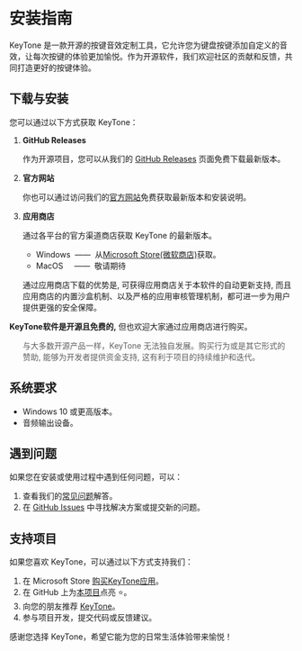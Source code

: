 # 安装指南

KeyTone 是一款开源的按键音效定制工具，它允许您为键盘按键添加自定义的音效，让每次按键的体验更加愉悦。作为开源软件，我们欢迎社区的贡献和反馈，共同打造更好的按键体验。

## 下载与安装

您可以通过以下方式获取 KeyTone：

1. **GitHub Releases**

   作为开源项目，您可以从我们的 [GitHub Releases](https://github.com/LuSrackhall/KeyTone/releases) 页面免费下载最新版本。

2. **官方网站**

   你也可以通过访问我们的[官方网站](https://keytone.xuanhall.com)免费获取最新版本和安装说明。

3. **应用商店**

   通过各平台的官方渠道商店获取 KeyTone 的最新版本。
   * Windows &nbsp;——&nbsp; 从[Microsoft Store(微软商店)](https://apps.microsoft.com/store/detail/9NGKDXHPGJXD?cid=DevShareMCLPCS)获取。
   * MacOS &nbsp;&nbsp;&nbsp;&nbsp;——&nbsp; 敬请期待

   通过应用商店下载的优势是, 可获得应用商店关于本软件的自动更新支持, 而且应用商店的内置沙盒机制、以及严格的应用审核管理机制，都可进一步为用户提供更强的安全保障。
  
**KeyTone软件是开源且免费的,** 但也欢迎大家通过应用商店进行购买。
<blockquote style="border-left:none; padding-left:0;">
<p>与大多数开源产品一样，KeyTone 无法独自发展。购买行为或是其它形式的赞助, 能够为开发者提供资金支持, 这有利于项目的持续维护和迭代。</p>
</blockquote>

<!-- `与大多数开源产品一样，KeyTone 无法独自发展。开源梦想是一项崇高的事业，它促进社区发展，代码得到培育。对开源项目进行赞助, 能够有效降低开源项目因缺少资金而被迫停止的风险概率。` -->

## 系统要求

* Windows 10 或更高版本。
* 音频输出设备。

## 遇到问题

如果您在安装或使用过程中遇到任何问题，可以：

1. 查看我们的[常见问题](../../other/faq/index.md)解答。
2. 在 [GitHub Issues](https://github.com/LuSrackhall/KeyTone/issues) 中寻找解决方案或提交新的问题。

## 支持项目

如果您喜欢 KeyTone，可以通过以下方式支持我们：

1. 在 Microsoft Store [购买KeyTone应用](https://apps.microsoft.com/store/detail/9NGKDXHPGJXD?cid=DevShareMCLPCS)。
2. 在 GitHub 上为[本项目](https://github.com/LuSrackhall/KeyTone)点亮 ⭐️。
3. 向您的朋友推荐 [KeyTone](https://keytone.xuanhall.com)。
4. 参与项目开发，提交代码或反馈建议。

感谢您选择 KeyTone，希望它能为您的日常生活体验带来愉悦！
